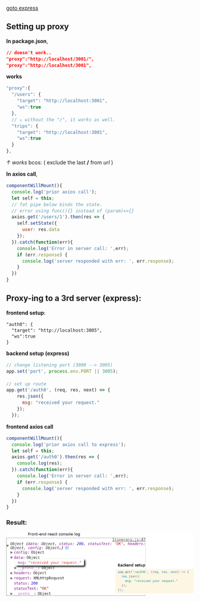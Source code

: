 [goto express](#result:)

## Setting up proxy
**In package.json**,  
```json
// doesn't work..
"proxy":"http://localhost/3001/",  
"proxy":"http://localhost/3001",
```  

<strong>works</strong>
```js
"proxy":{
  "/users": {
    "target": "http://localhost:3001",  
    "ws":true
  },
  // ↓ without the "/", it works as well.
  "trips": {
    "target": "http://localhost:3001",
    "ws":true
  }
},
```
<em>↑ works</em> bcos: ( exclude the last **/** from *url* )  

**In axios call**,  
```js
componentWillMount(){  
  console.log('prior axios call');
  let self = this;
  // fat pipe below binds the state.
  // error using func(){} instead of (param)=>{}
  axios.get('/users/1').then(res => {        
    self.setState({
      user: res.data
    });        
  }).catch(function(err){
    console.log('Error in server call: ',err);
    if (err.response) {
      console.log('server responded with err: ', err.response);
    }
  })
}
```
## Proxy-ing to a 3rd server (express):

**frontend setup**:
```
"auth0": {
  "target": "http://localhost:3005",
  "ws":true
}
```
 **backend setup (express)**
```js
// change listening port (3000 --> 3005)
app.set('port', process.env.PORT || 3005);

// set up route
app.get('/auth0', (req, res, next) => {
    res.json({
      msg: "received your request."
    });
  });
```
**frontend axios call**
```js
componentWillMount(){      
  console.log('prior axios call to express');
  let self = this;
  axios.get('/auth0').then(res => {
    console.log(res);
  }).catch(function(err){
    console.log('Error in server call: ',err);
    if (err.response) {
      console.log('server responded with err: ', err.response);
    }
  })
}
```

### Result:
![Result](design-log/express_call.png)
